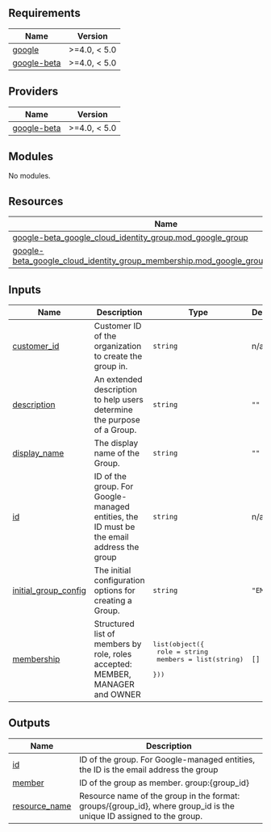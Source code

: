 <!-- BEGIN_TF_DOCS -->
## Requirements

| Name | Version |
|------|---------|
| <a name="requirement_google"></a> [google](#requirement\_google) | >=4.0, < 5.0 |
| <a name="requirement_google-beta"></a> [google-beta](#requirement\_google-beta) | >=4.0, < 5.0 |

## Providers

| Name | Version |
|------|---------|
| <a name="provider_google-beta"></a> [google-beta](#provider\_google-beta) | >=4.0, < 5.0 |

## Modules

No modules.

## Resources

| Name | Type |
|------|------|
| [google-beta_google_cloud_identity_group.mod_google_group](https://registry.terraform.io/providers/hashicorp/google-beta/latest/docs/resources/google_cloud_identity_group) | resource |
| [google-beta_google_cloud_identity_group_membership.mod_google_group_membership](https://registry.terraform.io/providers/hashicorp/google-beta/latest/docs/resources/google_cloud_identity_group_membership) | resource |

## Inputs

| Name | Description | Type | Default | Required |
|------|-------------|------|---------|:--------:|
| <a name="input_customer_id"></a> [customer\_id](#input\_customer\_id) | Customer ID of the organization to create the group in. | `string` | n/a | yes |
| <a name="input_description"></a> [description](#input\_description) | An extended description to help users determine the purpose of a Group. | `string` | `""` | no |
| <a name="input_display_name"></a> [display\_name](#input\_display\_name) | The display name of the Group. | `string` | `""` | no |
| <a name="input_id"></a> [id](#input\_id) | ID of the group. For Google-managed entities, the ID must be the email address the group | `string` | n/a | yes |
| <a name="input_initial_group_config"></a> [initial\_group\_config](#input\_initial\_group\_config) | The initial configuration options for creating a Group. | `string` | `"EMPTY"` | no |
| <a name="input_membership"></a> [membership](#input\_membership) | Structured list of members by role, roles accepted: MEMBER, MANAGER and OWNER | <pre>list(object({<br>    role    = string<br>    members = list(string)<br>  }))</pre> | `[]` | no |

## Outputs

| Name | Description |
|------|-------------|
| <a name="output_id"></a> [id](#output\_id) | ID of the group. For Google-managed entities, the ID is the email address the group |
| <a name="output_member"></a> [member](#output\_member) | ID of the group as member. group:{group\_id} |
| <a name="output_resource_name"></a> [resource\_name](#output\_resource\_name) | Resource name of the group in the format: groups/{group\_id}, where group\_id is the unique ID assigned to the group. |
<!-- END_TF_DOCS -->